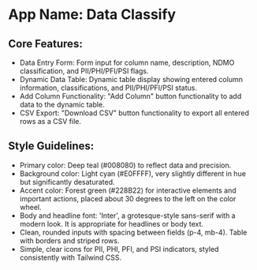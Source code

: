 # **App Name**: Data Classify

## Core Features:

- Data Entry Form: Form input for column name, description, NDMO classification, and PII/PHI/PFI/PSI flags.
- Dynamic Data Table: Dynamic table display showing entered column information, classifications, and PII/PHI/PFI/PSI status.
- Add Column Functionality: "Add Column" button functionality to add data to the dynamic table.
- CSV Export: "Download CSV" button functionality to export all entered rows as a CSV file.

## Style Guidelines:

- Primary color: Deep teal (#008080) to reflect data and precision.
- Background color: Light cyan (#E0FFFF), very slightly different in hue but significantly desaturated.
- Accent color: Forest green (#228B22) for interactive elements and important actions, placed about 30 degrees to the left on the color wheel.
- Body and headline font: 'Inter', a grotesque-style sans-serif with a modern look. It is appropriate for headlines or body text.
- Clean, rounded inputs with spacing between fields (p-4, mb-4). Table with borders and striped rows.
- Simple, clear icons for PII, PHI, PFI, and PSI indicators, styled consistently with Tailwind CSS.